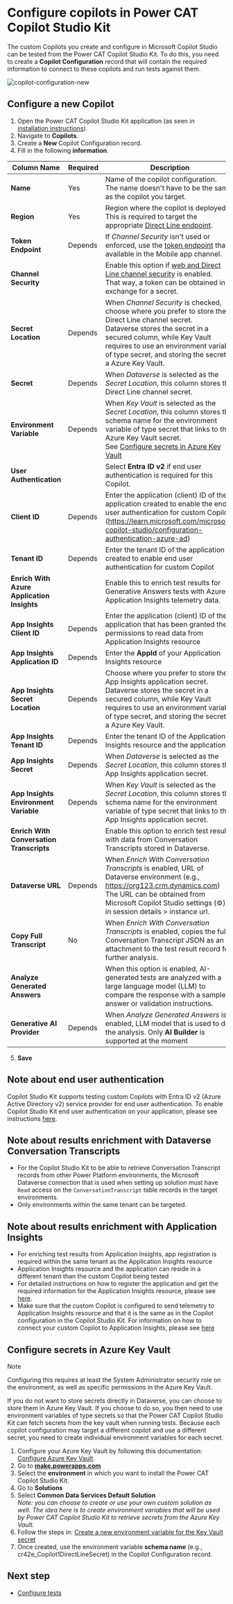 # Configure copilots in Power CAT Copilot Studio Kit

The custom Copilots you create and configure in Microsoft Copilot Studio can be tested from the Power CAT Copilot Studio Kit.
To do this, you need to create a **Copilot Configuration** record that will contain the required information to connect to these copilots and run tests against them.

![copilot-configuration-new](https://github.com/user-attachments/assets/93e0602e-302d-4371-9a0f-f30d395da719)

## Configure a new Copilot 

1. Open the Power CAT Copilot Studio Kit application (as seen in [installation instructions](./INSTALLATION_INSTRUCTIONS.md#access-the-copilot-studio-accelerator-app)).
2. Navigate to **Copilots**.
3. Create a **New** Copilot Configuration record.
4. Fill in the following  **information**.

| Column Name | Required | Description | 
| --- | --- | --- |
| **Name** | Yes | Name of the copilot configuration. <br> The name doesn't have to be the same as the copilot you target. |
| **Region** | Yes | Region where the copilot is deployed. <br> This is required to target the appropriate [Direct Line endpoint](https://learn.microsoft.com/azure/bot-service/rest-api/bot-framework-rest-direct-line-3-0-api-reference?view=azure-bot-service-4.0). |
| **Token Endpoint** | Depends | If _Channel Security_ isn't used or enforced, use the [token endpoint](https://learn.microsoft.com/microsoft-copilot-studio/publication-connect-bot-to-custom-application#retrieve-your-copilot-studio-copilot-parameters) that's available in the Mobile app channel. |
| **Channel Security** |  |  Enable this option if [web and Direct Line channel security](https://learn.microsoft.com/microsoft-copilot-studio/configure-web-security) is enabled. <br> That way, a token can be obtained in exchange for a secret. |
| **Secret Location** | Depends | When _Channel Security_ is checked, choose where you prefer to store the Direct Line channel secret. <br> Dataverse stores the secret in a secured column, while Key Vault requires to use an environment variable of type secret, and storing the secret in a Azure Key Vault. |
| **Secret** | Depends | When _Dataverse_ is selected as the _Secret Location_, this column stores the Direct Line channel secret. |
| **Environment Variable** | Depends | When _Key Vault_ is selected as the _Secret Location_, this column stores the schema name for the environment variable of type secret that links to the Azure Key Vault secret. <br> See [Configure secrets in Azure Key Vault](./CONFIGURE_COPILOTS.md#configure-secrets-in-azure-key-vault)|
| **User Authentication** |  | Select **Entra ID v2** if end user authentication is required for this Copilot. |
| **Client ID** | Depends | Enter the application (client) ID of the application created to enable the  end user authentication for custom Copilot (https://learn.microsoft.com/microsoft-copilot-studio/configuration-authentication-azure-ad) |
| **Tenant ID** | Depends | Enter the tenant ID of the application created to enable end user authentication for custom Copilot |
| **Enrich With Azure Application Insights** |  | Enable this to enrich test results for Generative Answers tests with Azure Application Insights telemetry data. |
| **App Insights Client ID** | Depends | Enter the application (client) ID of the application that has been granted the permissions to read data from Application Insights resource |
| **App Insights Application ID** | Depends | Enter the **AppId** of your Application Insights resource |
| **App Insights Secret Location** | Depends | Choose where you prefer to store the App Insights application secret. <br> Dataverse stores the secret in a secured column, while Key Vault requires to use an environment variable of type secret, and storing the secret in a Azure Key Vault. |
| **App Insights Tenant ID** | Depends | Enter the tenant ID of the Application Insights resource and the application |
| **App Insights Secret** | Depends | When _Dataverse_ is selected as the _Secret Location_, this column stores the App Insights application secret. |
| **App Insights Environment Variable** | Depends | When _Key Vault_ is selected as the _Secret Location_, this column stores the schema name for the environment variable of type secret that links to the App Insights application secret. |
| **Enrich With Conversation Transcripts** |  | Enable this option to enrich test results with data from Conversation Transcripts stored in Dataverse. |
| **Dataverse URL** | Depends | When _Enrich With Conversation Transcripts_ is enabled, URL of Dataverse environment (e.g., https://org123.crm.dynamics.com) <br> The URL can be obtained from Microsoft Copilot Studio settings (⚙️), in session details > instance url. |
| **Copy Full Transcript** | No | When _Enrich With Conversation Transcripts_ is enabled, copies the full Conversation Transcript JSON as an attachment to the test result record for further analysis. |
| **Analyze Generated Answers** |  | When this option is enabled, AI-generated tests are analyzed with a large language model (LLM) to compare the response with a sample answer or validation instructions. |
| **Generative AI Provider** | Depends | When _Analyze Generated Answers_ is enabled, LLM model that is used to do the analysis. Only **AI Builder** is supported at the moment |

5. **Save**

## Note about end user authentication

Copilot Studio Kit supports testing custom Copilots with Entra ID v2 (Azure Active Directory v2) service provider for end user authentication. To enable Copilot Studio Kit end user authentication on your application, please see instructions [here](./ENABLE-AUTHENTICATION.md).

## Note about results enrichment with Dataverse Conversation Transcripts

- For the Copilot Studio Kit to be able to retrieve Conversation Transcript records from other Power Platform environments, the Microsoft Dataverse connection that is used when setting up solution must have `Read` access on the `ConversationTranscript` table records in the target environments.
- Only environments within the same tenant can be targeted.

## Note about results enrichment with Application Insights

* For enriching test results from Application Insights, app registration is required within the same tenant as the Application Insights resource
* Application Insights resource and the application can reside in a different tenant than the custom Copilot being tested
* For detailed instructions on how to register the application and get the required information for the Application Insights resource, please see [here](./ENABLE-APPINSIGHTS.md).
* Make sure that the custom Copilot is configured to send telemetry to Application Insights resource and that it is the same as in the Copilot configuration in the Copilot Studio Kit. For information on how to connect your custom Copilot to Application Insights, please see [here](./ENABLE-APPINSIGHTS.md)

## Configure secrets in Azure Key Vault

> [!NOTE]
> Configuring this requires at least the System Administrator security role on the environment, as well as specific permissions in the Azure Key Vault.

If you do not want to store secrets directly in Dataverse, you can choose to store them in Azure Key Vault.
If you choose to do so, you then need to use environment variables of type secrets so that the Power CAT Copilot Studio Kit can fetch secrets from the key vault when running tests.
Because each copilot configuration may target a different copilot and use a different secret, you need to create individual environment variables for each secret.

1. Configure your Azure Key Vault by following this documentation: [Configure Azure Key Vault](https://learn.microsoft.com/power-apps/maker/data-platform/environmentvariables-azure-key-vault-secrets#configure-azure-key-vault).
2. Go to **[make.powerapps.com](https://make.powerapps.com/)**
3. Select the **environment** in which you want to install the Power CAT Copilot Studio Kit.
4. Go to **Solutions**
5. Select **Common Data Services Default Solution** <br>
   _Note: you can choose to create or use your own custom solution as well. The idea here is to create environment variables that will be used by Power CAT Copilot Studio Kit to retrieve secrets from the Azure Key Vault._
6. Follow the steps in: [Create a new environment variable for the Key Vault secret](https://learn.microsoft.com/power-apps/maker/data-platform/environmentvariables-azure-key-vault-secrets#create-a-new-environment-variable-for-the-key-vault-secret)
7. Once created, use the environment variable **schema name** (e.g., cr42e_Copilot1DirectLineSecret) in the Copilot Configuration record.

## Next step
- [Configure tests](./CONFIGURE_TESTS.md)

